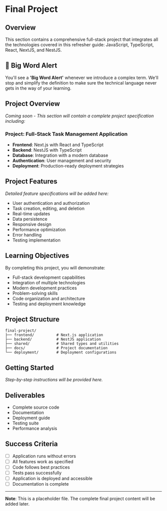 # Final Project

## Overview

This section contains a comprehensive full-stack project that integrates all the technologies covered in this refresher guide: JavaScript, TypeScript, React, NextJS, and NestJS.

## 🚨 Big Word Alert

You'll see a **'Big Word Alert'** whenever we introduce a complex term. We'll stop and simplify the definition to make sure the technical language never gets in the way of your learning.

## Project Overview

_Coming soon - This section will contain a complete project specification including:_

### **Project: Full-Stack Task Management Application**

- **Frontend**: Next.js with React and TypeScript
- **Backend**: NestJS with TypeScript
- **Database**: Integration with a modern database
- **Authentication**: User management and security
- **Deployment**: Production-ready deployment strategies

## Project Features

_Detailed feature specifications will be added here:_

- User authentication and authorization
- Task creation, editing, and deletion
- Real-time updates
- Data persistence
- Responsive design
- Performance optimization
- Error handling
- Testing implementation

## Learning Objectives

By completing this project, you will demonstrate:

- Full-stack development capabilities
- Integration of multiple technologies
- Modern development practices
- Problem-solving skills
- Code organization and architecture
- Testing and deployment knowledge

## Project Structure

```
final-project/
├── frontend/          # Next.js application
├── backend/           # NestJS application
├── shared/            # Shared types and utilities
├── docs/              # Project documentation
└── deployment/        # Deployment configurations
```

## Getting Started

_Step-by-step instructions will be provided here._

## Deliverables

- Complete source code
- Documentation
- Deployment guide
- Testing suite
- Performance analysis

## Success Criteria

- [ ] Application runs without errors
- [ ] All features work as specified
- [ ] Code follows best practices
- [ ] Tests pass successfully
- [ ] Application is deployed and accessible
- [ ] Documentation is complete

---

**Note**: This is a placeholder file. The complete final project content will be added later.
